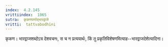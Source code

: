 ```yaml
---
index:  4.2.145
vrittiindex:  1065
sutra:  कृकणपर्णाद्भारद्वाजे
vritti:  tattvabodhini 
---
```


कृकण। भारद्वाजशब्दोऽत्र देशवचनः, स च न प्रत्ययार्थः, किं तु प्रकृतिविशेषणमित्याह--भारद्वाजदेशेत्यादिना। 


